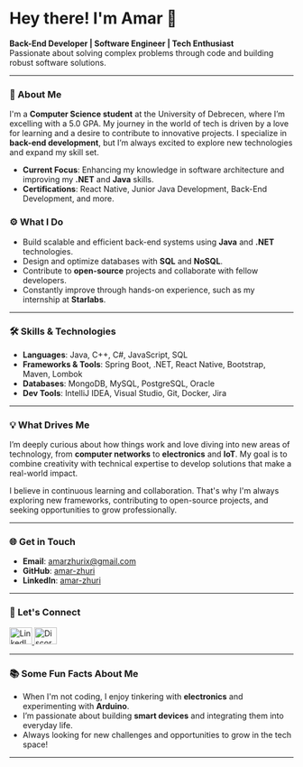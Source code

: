 # Hey there! I'm Amar 👋

**Back-End Developer | Software Engineer | Tech Enthusiast**  
Passionate about solving complex problems through code and building robust software solutions.

---

### 🚀 About Me
I'm a **Computer Science student** at the University of Debrecen, where I’m excelling with a 5.0 GPA. My journey in the world of tech is driven by a love for learning and a desire to contribute to innovative projects. I specialize in **back-end development**, but I’m always excited to explore new technologies and expand my skill set.

- **Current Focus**: Enhancing my knowledge in software architecture and improving my **.NET** and **Java** skills.
- **Certifications**: React Native, Junior Java Development, Back-End Development, and more.

### ⚙️ What I Do
- Build scalable and efficient back-end systems using **Java** and **.NET** technologies.
- Design and optimize databases with **SQL** and **NoSQL**.
- Contribute to **open-source** projects and collaborate with fellow developers.
- Constantly improve through hands-on experience, such as my internship at **Starlabs**.

---

### 🛠️ Skills & Technologies
- **Languages**: Java, C++, C#, JavaScript, SQL
- **Frameworks & Tools**: Spring Boot, .NET, React Native, Bootstrap, Maven, Lombok
- **Databases**: MongoDB, MySQL, PostgreSQL, Oracle
- **Dev Tools**: IntelliJ IDEA, Visual Studio, Git, Docker, Jira

---

### 💡 What Drives Me
I’m deeply curious about how things work and love diving into new areas of technology, from **computer networks** to **electronics** and **IoT**. My goal is to combine creativity with technical expertise to develop solutions that make a real-world impact.

I believe in continuous learning and collaboration. That's why I'm always exploring new frameworks, contributing to open-source projects, and seeking opportunities to grow professionally.

---

### 🌐 Get in Touch
- **Email**: [amarzhurix@gmail.com](mailto:amarzhurix@gmail.com)
- **GitHub**: [amar-zhuri](https://github.com/amar-zhuri)
- **LinkedIn**: [amar-zhuri](https://linkedin.com/in/amar-zhuri-671033259)

---

### 🔗 Let's Connect
<a href="https://linkedin.com/in/amar-zhuri-671033259/" target="_blank">
  <img src="https://raw.githubusercontent.com/rahuldkjain/github-profile-readme-generator/master/src/images/icons/Social/linked-in-alt.svg" alt="LinkedIn" height="30" width="40" />
</a>
<a href="https://discord.gg/281835507070271489" target="_blank">
  <img src="https://raw.githubusercontent.com/rahuldkjain/github-profile-readme-generator/master/src/images/icons/Social/discord.svg" alt="Discord" height="30" width="40" />
</a>

---

### 📚 Some Fun Facts About Me
- When I'm not coding, I enjoy tinkering with **electronics** and experimenting with **Arduino**.
- I’m passionate about building **smart devices** and integrating them into everyday life.
- Always looking for new challenges and opportunities to grow in the tech space!

---
